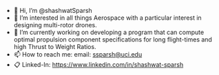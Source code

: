 - 👋 Hi, I’m @shashwatSparsh
- 👀 I’m interested in all things Aerospace with a particular interest in designing multi-rotor drones.
- 🌱 I’m currently working on developing a program that can compute optimal propulsion component specifications for long flight-times and high Thrust to Weight Ratios.
- 📫 How to reach me: email: ssparsh@uci.edu
- 📋 Linked-In: https://www.linkedin.com/in/shashwat-sparsh

<!---
shashwatSparsh/shashwatSparsh is a ✨ special ✨ repository because its `README.md` (this file) appears on your GitHub profile.
You can click the Preview link to take a look at your changes.

- 💞️ I’m looking to collaborate on 
--->
